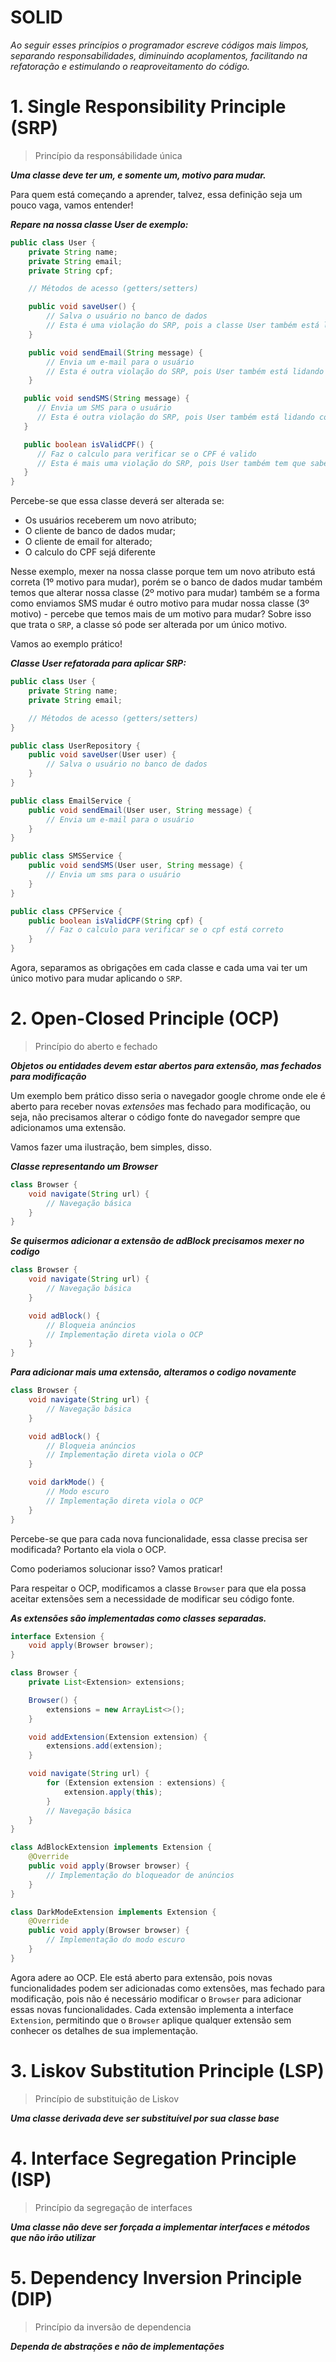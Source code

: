 # SOLID

_Ao seguir esses princípios o programador escreve códigos mais limpos, separando responsabilidades, diminuindo acoplamentos, facilitando na refatoração e estimulando o reaproveitamento do código._



# 1. Single Responsibility Principle (SRP)
> Princípio da responsábilidade única

**_Uma classe deve ter um, e somente um, motivo para mudar._**

Para quem está começando a aprender, talvez, essa definição seja um pouco vaga, vamos entender!

**_Repare na nossa classe _User_ de exemplo:_**
```java
public class User {
    private String name;
    private String email;
    private String cpf;

    // Métodos de acesso (getters/setters)

    public void saveUser() {
        // Salva o usuário no banco de dados
        // Esta é uma violação do SRP, pois a classe User também está lidando com a persistência dos dados
    }

    public void sendEmail(String message) {
        // Envia um e-mail para o usuário
        // Esta é outra violação do SRP, pois User também está lidando com comunicação por e-mail
    }

   public void sendSMS(String message) {
      // Envia um SMS para o usuário
      // Esta é outra violação do SRP, pois User também está lidando com comunicação por SMS
   }

   public boolean isValidCPF() {
      // Faz o calculo para verificar se o CPF é valido
      // Esta é mais uma violação do SRP, pois User também tem que saber o calculo do CPF.
   }
}
```

Percebe-se que essa classe deverá ser alterada se:
* Os usuários receberem um novo atributo;
* O cliente de banco de dados mudar;
* O cliente de email for alterado;
* O calculo do CPF sejá diferente

Nesse exemplo, mexer na nossa classe porque tem um novo atributo está correta (1º motivo para mudar), porém se o banco de dados mudar também temos que alterar nossa classe (2º motivo para mudar)
também se a forma como enviamos SMS mudar é outro motivo para mudar nossa classe (3º motivo) - percebe que temos mais de um motivo para mudar? Sobre isso que trata o `SRP`, a classe só pode ser alterada por um único motivo.

Vamos ao exemplo prático!

**_Classe _User_ refatorada para aplicar SRP:_**

```java
public class User {
    private String name;
    private String email;

    // Métodos de acesso (getters/setters)
}

public class UserRepository {
    public void saveUser(User user) {
        // Salva o usuário no banco de dados
    }
}

public class EmailService {
    public void sendEmail(User user, String message) {
        // Envia um e-mail para o usuário
    }
}

public class SMSService {
    public void sendSMS(User user, String message) {
        // Envia um sms para o usuário
    }
}

public class CPFService {
    public boolean isValidCPF(String cpf) {
        // Faz o calculo para verificar se o cpf está correto
    }
}
```
Agora, separamos as obrigações em cada classe e cada uma vai ter um único motivo para mudar aplicando o `SRP`.


# 2. Open-Closed Principle (OCP)
> Princípio do aberto e fechado

**_Objetos ou entidades devem estar abertos para extensão, mas fechados para modificação_**

Um exemplo bem prático disso seria o navegador google chrome onde ele é aberto para receber novas _extensões_ mas fechado para modificação, ou seja, não precisamos alterar o código fonte do navegador sempre que adicionamos uma extensão.

Vamos fazer uma ilustração, bem simples, disso.

**_Classe representando um Browser_**
```java
class Browser {
    void navigate(String url) {
        // Navegação básica
    }
}
```

**_Se quisermos adicionar a extensão de adBlock precisamos mexer no codigo_**
```java
class Browser {
    void navigate(String url) {
        // Navegação básica
    }

    void adBlock() {
        // Bloqueia anúncios
        // Implementação direta viola o OCP
    }
}
```

**_Para adicionar mais uma extensão, alteramos o codigo novamente_**

```java
class Browser {
    void navigate(String url) {
        // Navegação básica
    }

    void adBlock() {
        // Bloqueia anúncios
        // Implementação direta viola o OCP
    }

    void darkMode() {
        // Modo escuro
        // Implementação direta viola o OCP
    }
}
```

Percebe-se que para cada nova funcionalidade, essa classe precisa ser modificada? Portanto ela viola o OCP.

Como poderiamos solucionar isso? Vamos praticar!

Para respeitar o OCP, modificamos a classe `Browser` para que ela possa aceitar extensões sem a necessidade de modificar seu código fonte. 

**_As extensões são implementadas como classes separadas._**
```java
interface Extension {
    void apply(Browser browser);
}

class Browser {
    private List<Extension> extensions;

    Browser() {
        extensions = new ArrayList<>();
    }

    void addExtension(Extension extension) {
        extensions.add(extension);
    }

    void navigate(String url) {
        for (Extension extension : extensions) {
            extension.apply(this);
        }
        // Navegação básica
    }
}

class AdBlockExtension implements Extension {
    @Override
    public void apply(Browser browser) {
        // Implementação do bloqueador de anúncios
    }
}

class DarkModeExtension implements Extension {
    @Override
    public void apply(Browser browser) {
        // Implementação do modo escuro
    }
}
```

Agora adere ao OCP. Ele está aberto para extensão, pois novas funcionalidades podem ser adicionadas como extensões, mas fechado para modificação, pois não é necessário modificar o `Browser` para adicionar essas novas funcionalidades. Cada extensão implementa a interface `Extension`, permitindo que o `Browser` aplique qualquer extensão sem conhecer os detalhes de sua implementação.

# 3. Liskov Substitution Principle (LSP)
> Princípio de substituição de Liskov

**_Uma classe derivada deve ser substituível por sua classe base_**

# 4. Interface Segregation Principle (ISP)
> Princípio da segregação de interfaces

**_Uma classe não deve ser forçada a implementar interfaces e métodos que não irão utilizar_**

# 5. Dependency Inversion Principle (DIP)
> Princípio da inversão de dependencia

**_Dependa de abstrações e não de implementações_**
